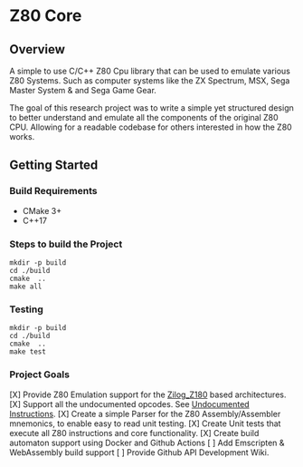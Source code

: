 # Z80 Core

## Overview
A simple to use C/C++ Z80 Cpu library that can be used to emulate various
Z80 Systems. Such as computer systems like the 
ZX Spectrum, MSX, Sega Master System & and Sega Game Gear.

The goal of this research project was to write a simple yet structured design 
to better understand and emulate all the components of the original Z80 CPU.
Allowing for a readable codebase for others interested in how the Z80 works.

## Getting Started

### Build Requirements
* CMake 3+
* C++17

### Steps to build the Project
```
mkdir -p build
cd ./build
cmake  ..
make all
```

### Testing
```
mkdir -p build
cd ./build
cmake  ..
make test
```

### Project Goals 
[X] Provide Z80 Emulation support for the [Zilog_Z180](https://en.wikipedia.org/wiki/Zilog_Z180) based architectures.
[X] Support all the undocumented opcodes. See [Undocumented Instructions](documents/z80-documented-v0.91.pdf).
[X] Create a simple Parser for the Z80 Assembly/Assembler mnemonics, to enable easy to read unit testing.
[X] Create Unit tests that execute all Z80 instructions and core functionality.
[X] Create build automaton support using Docker and Github Actions
[ ] Add Emscripten & WebAssembly build support
[ ] Provide Github API Development Wiki.
